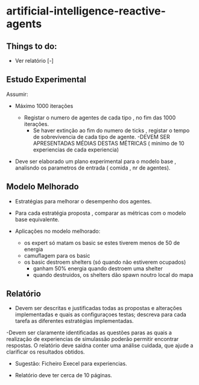 # artificial-intelligence-reactive-agents

## Things to do:

- Ver relatório [-]



## Estudo Experimental
Assumir:
- Máximo 1000 iterações
    - Registar o numero de agentes de cada tipo , no fim das 1000 iterações.
        - Se haver extinção ao fim do numero de ticks , registar o tempo de sobrevivencia de cada tipo de agente.
            -DEVEM SER APRESENTADAS MÉDIAS DESTAS MÉTRICAS ( minímo de 10 experiencias de cada experiencia)


- Deve ser elaborado um plano experimental para o modelo base , analisndo os parametros de entrada ( comida , nr de agentes).


## Modelo Melhorado

- Estratégias para melhorar o desempenho dos agentes.

- Para cada estratégia proposta , comparar as métricas com o modelo base equivalente.

- Aplicações no modelo melhorado:
  -  os expert só matam os basic se estes tiverem menos de 50 de energia
  - camuflagem para os basic
  - os basic destroem shelters (só quando não estiverem ocupados)
    - ganham 50% energia quando destroem uma shelter
    - quando destruidos,  os shelters dão spawn noutro local do mapa


## Relatório

- Devem ser descritas e justificadas todas as propostas e alterações implementadas e quais as configuraçoes testas; descreva para cada tarefa as diferentes estratégias implementadas.

-Devem ser claramente identificadas as questões paras as quais a realização de experiencias de simulassão poderão permitir encontrar respostas. O relatório deve saidna conter uma análise cuidada, que ajude a clarificar os resultados obtidos.

- Sugestão: Ficheiro Execel para experiencias.

- Relatório deve ter cerca de 10 páginas.
